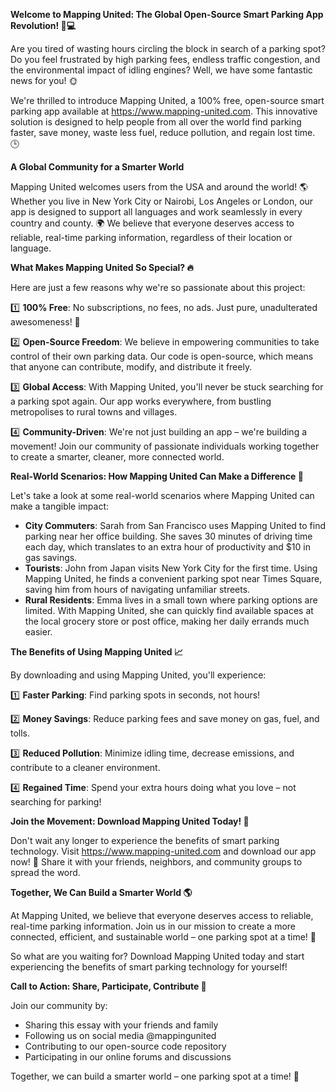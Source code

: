 **Welcome to Mapping United: The Global Open-Source Smart Parking App Revolution! 🚗💻**

Are you tired of wasting hours circling the block in search of a parking spot? Do you feel frustrated by high parking fees, endless traffic congestion, and the environmental impact of idling engines? Well, we have some fantastic news for you! 🌞

We're thrilled to introduce Mapping United, a 100% free, open-source smart parking app available at https://www.mapping-united.com. This innovative solution is designed to help people from all over the world find parking faster, save money, waste less fuel, reduce pollution, and regain lost time. 🕒

**A Global Community for a Smarter World**

Mapping United welcomes users from the USA and around the world! 🌎 Whether you live in New York City or Nairobi, Los Angeles or London, our app is designed to support all languages and work seamlessly in every country and county. 🌍 We believe that everyone deserves access to reliable, real-time parking information, regardless of their location or language.

**What Makes Mapping United So Special? 🔥**

Here are just a few reasons why we're so passionate about this project:

1️⃣ **100% Free**: No subscriptions, no fees, no ads. Just pure, unadulterated awesomeness! 🎉

2️⃣ **Open-Source Freedom**: We believe in empowering communities to take control of their own parking data. Our code is open-source, which means that anyone can contribute, modify, and distribute it freely.

3️⃣ **Global Access**: With Mapping United, you'll never be stuck searching for a parking spot again. Our app works everywhere, from bustling metropolises to rural towns and villages.

4️⃣ **Community-Driven**: We're not just building an app – we're building a movement! Join our community of passionate individuals working together to create a smarter, cleaner, more connected world.

**Real-World Scenarios: How Mapping United Can Make a Difference 🌟**

Let's take a look at some real-world scenarios where Mapping United can make a tangible impact:

* **City Commuters**: Sarah from San Francisco uses Mapping United to find parking near her office building. She saves 30 minutes of driving time each day, which translates to an extra hour of productivity and $10 in gas savings.
* **Tourists**: John from Japan visits New York City for the first time. Using Mapping United, he finds a convenient parking spot near Times Square, saving him from hours of navigating unfamiliar streets.
* **Rural Residents**: Emma lives in a small town where parking options are limited. With Mapping United, she can quickly find available spaces at the local grocery store or post office, making her daily errands much easier.

**The Benefits of Using Mapping United 📈**

By downloading and using Mapping United, you'll experience:

1️⃣ **Faster Parking**: Find parking spots in seconds, not hours!

2️⃣ **Money Savings**: Reduce parking fees and save money on gas, fuel, and tolls.

3️⃣ **Reduced Pollution**: Minimize idling time, decrease emissions, and contribute to a cleaner environment.

4️⃣ **Regained Time**: Spend your extra hours doing what you love – not searching for parking!

**Join the Movement: Download Mapping United Today! 🎉**

Don't wait any longer to experience the benefits of smart parking technology. Visit https://www.mapping-united.com and download our app now! 📱 Share it with your friends, neighbors, and community groups to spread the word.

**Together, We Can Build a Smarter World 🌎**

At Mapping United, we believe that everyone deserves access to reliable, real-time parking information. Join us in our mission to create a more connected, efficient, and sustainable world – one parking spot at a time! 💚

So what are you waiting for? Download Mapping United today and start experiencing the benefits of smart parking technology for yourself!

**Call to Action: Share, Participate, Contribute 🌟**

Join our community by:

* Sharing this essay with your friends and family
* Following us on social media @mappingunited
* Contributing to our open-source code repository
* Participating in our online forums and discussions

Together, we can build a smarter world – one parking spot at a time! 🚀